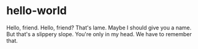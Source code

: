 # hello-world

Hello, friend. 
Hello, friend? That's lame. Maybe I should give you a name. But that's a slippery slope. 
You're only in my head. We have to remember that.
